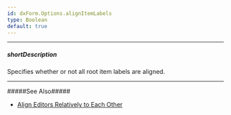 ```yaml
---
id: dxForm.Options.alignItemLabels
type: Boolean
default: true
---
```

---
##### shortDescription
Specifies whether or not all root item labels are aligned.

---
#####See Also#####
- [Align Editors Relatively to Each Other](/concepts/05%20UI%20Components/Form/15%20Configure%20Item%20Labels/05%20Location%20and%20Alignment/10%20Align%20Editors%20Relatively%20to%20Each%20Other.md '/Documentation/Guide/UI_Components/Form/Configure_Item_Labels/Location_and_Alignment/#Align_Editors_Relatively_to_Each_Other')